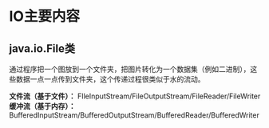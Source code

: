 # IO主要内容
## java.io.File类
通过程序把一个图放到一个文件夹，把图片转化为一个数据集（例如二进制），这些数据一点一点传到文件夹，这个传递过程很类似于水的流动。<br>

**文件流（基于文件）：** FIleInputStream/FileOutputStream/FileReader/FileWriter <br>
**缓冲流（基于内存）：** BufferedInputStream/BufferedOutputStream/BufferedReader/BufferedWriter <br>
